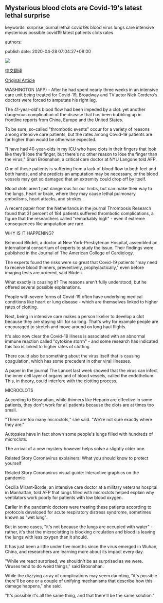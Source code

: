 ## Mysterious blood clots are Covid-19's latest lethal surprise

keywords: surprise journal lethal covid19s blood virus lungs care intensive mysterious possible covid19 latest patients clots rates

authors: 

publish date: 2020-04-28 07:04:27+08:00

![](https://www.straitstimes.com/sites/default/files/styles/x_large/public/articles/2020/04/28/fhbloodclot28.jpg?itok=L436wsCO)

[中文翻译](Mysterious%20blood%20clots%20are%20Covid-19%27s%20latest%20lethal%20surprise_zh.md)

[Original Article](https://www.straitstimes.com/world/united-states/mysterious-blood-clots-are-covid-19s-latest-lethal-surprise)

WASHINGTON (AFP) - After he had spent nearly three weeks in an intensive care unit being treated for Covid-19, Broadway and TV actor Nick Cordero's doctors were forced to amputate his right leg.

The 41-year-old's blood flow had been impeded by a clot: yet another dangerous complication of the disease that has been bubbling up in frontline reports from China, Europe and the United States.

To be sure, so-called "thrombotic events" occur for a variety of reasons among intensive care patients, but the rates among Covid-19 patients are far higher than would be otherwise expected.

"I have had 40-year-olds in my ICU who have clots in their fingers that look like they'll lose the finger, but there's no other reason to lose the finger than the virus," Shari Brosnahan, a critical care doctor at NYU Langone told AFP.

One of these patients is suffering from a lack of blood flow to both feet and both hands, and she predicts an amputation may be necessary, or the blood vessels may get so damaged that an extremity could drop off by itself.

Blood clots aren't just dangerous for our limbs, but can make their way to the lungs, heart or brain, where they may cause lethal pulmonary embolisms, heart attacks, and strokes.

A recent paper from the Netherlands in the journal Thrombosis Research found that 31 percent of 184 patients suffered thrombotic complications, a figure that the researchers called "remarkably high" - even if extreme consequences like amputation are rare.

WHY IS IT HAPPENING?

Behnood Bikdeli, a doctor at New York-Presbyterian Hospital, assembled an international consortium of experts to study the issue. Their findings were published in the Journal of The American College of Cardiology.

The experts found the risks were so great that Covid-19 patients "may need to receive blood thinners, preventively, prophylactically," even before imaging tests are ordered, said Bikdeli.

What exactly is causing it? The reasons aren't fully understood, but he offered several possible explanations.

People with severe forms of Covid-19 often have underlying medical conditions like heart or lung disease - which are themselves linked to higher rates of clotting.

Next, being in intensive care makes a person likelier to develop a clot because they are staying still for so long. That's why for example people are encouraged to stretch and move around on long haul flights.

It's also now clear the Covid-19 illness is associated with an abnormal immune reaction called "cytokine storm" - and some research has indicated this too is linked to higher rates of clotting.

There could also be something about the virus itself that is causing coagulation, which has some precedent in other viral illnesses.

A paper in the journal The Lancet last week showed that the virus can infect the inner cell layer of organs and of blood vessels, called the endothelium. This, in theory, could interfere with the clotting process.

MICROCLOTS

According to Brosnahan, while thinners like Heparin are effective in some patients, they don't work for all patients because the clots are at times too small.

"There are too many microclots," she said. "We're not sure exactly where they are."

Autopsies have in fact shown some people's lungs filled with hundreds of microclots.

The arrival of a new mystery however helps solve a slightly older one.

Related Story Coronavirus explainers: What you should know to protect yourself

Related Story Coronavirus visual guide: Interactive graphics on the pandemic

Cecilia Mirant-Borde, an intensive care doctor at a military veterans hospital in Manhattan, told AFP that lungs filled with microclots helped explain why ventilators work poorly for patients with low blood oxygen.

Earlier in the pandemic doctors were treating these patients according to protocols developed for acute respiratory distress syndrome, sometimes known as "wet lung".

But in some cases, "it's not because the lungs are occupied with water" - rather, it's that the microclotting is blocking circulation and blood is leaving the lungs with less oxygen than it should.

It has just been a little under five months since the virus emerged in Wuhan, China, and researchers are learning more about its impact every day.

"While we react surprised, we shouldn't be as surprised as we were. Viruses tend to do weird things," said Brosnahan.

While the dizzying array of complications may seem daunting, "it's possible there'll be one or a couple of unifying mechanisms that describe how this damage happens," she said.

"It's possible it's all the same thing, and that there'll be the same solution."